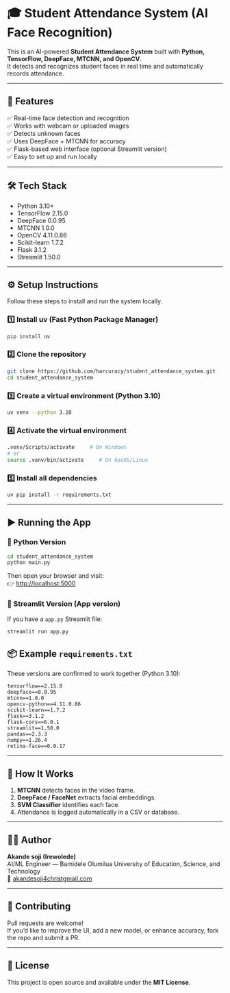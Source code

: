 # 🎓 Student Attendance System (AI Face Recognition)

This is an AI-powered **Student Attendance System** built with **Python, TensorFlow, DeepFace, MTCNN, and OpenCV**.  
It detects and recognizes student faces in real time and automatically records attendance.

---

## 🚀 Features

✅ Real-time face detection and recognition  
✅ Works with webcam or uploaded images  
✅ Detects unknown faces  
✅ Uses DeepFace + MTCNN for accuracy  
✅ Flask-based web interface (optional Streamlit version)  
✅ Easy to set up and run locally  

---

## 🛠️ Tech Stack

- Python 3.10+
- TensorFlow 2.15.0  
- DeepFace 0.0.95  
- MTCNN 1.0.0  
- OpenCV 4.11.0.86  
- Scikit-learn 1.7.2  
- Flask 3.1.2  
- Streamlit 1.50.0  

---

## ⚙️ Setup Instructions

Follow these steps to install and run the system locally.

### 1️⃣ Install uv (Fast Python Package Manager)

```bash
pip install uv
```

### 2️⃣ Clone the repository

```bash
git clone https://github.com/harcuracy/student_attendance_system.git
cd student_attendance_system
```

### 3️⃣ Create a virtual environment (Python 3.10)

```bash
uv venv --python 3.10
```

### 4️⃣ Activate the virtual environment

```bash
.venv/Scripts/activate     # On Windows
# or
source .venv/bin/activate     # On macOS/Linux
```

### 5️⃣ Install all dependencies

```bash
uv pip install -r requirements.txt
```

---

## ▶️ Running the App

### 🔹 Python Version

```bash
cd student_attendance_system
python main.py
```

Then open your browser and visit:  
👉 [http://localhost:5000](http://localhost:5000)

### 🔹 Streamlit Version (App version)

If you have a `app.py` Streamlit file:

```bash
streamlit run app.py
```




## 📦 Example `requirements.txt`

These versions are confirmed to work together (Python 3.10):

```
tensorflow==2.15.0
deepface==0.0.95
mtcnn==1.0.0
opencv-python==4.11.0.86
scikit-learn==1.7.2
flask==3.1.2
flask-cors==6.0.1
streamlit==1.50.0
pandas==2.3.3
numpy==1.26.4
retina-face==0.0.17
```

---

## 🧠 How It Works

1. **MTCNN** detects faces in the video frame.  
2. **DeepFace / FaceNet** extracts facial embeddings.  
3. **SVM Classifier** identifies each face.  
4. Attendance is logged automatically in a CSV or database.  

---

## 👩‍💻 Author

**Akande soji (Irewolede)**  
AI/ML Engineer — Bamidele Olumilua University of Education, Science, and Technology  
📧 [akandesoji4christgmail.com](mailto:akandesoji4christ@gmail.com)

---

## 🤝 Contributing

Pull requests are welcome!  
If you’d like to improve the UI, add a new model, or enhance accuracy, fork the repo and submit a PR.

---

## 🪪 License

This project is open source and available under the **MIT License**.
